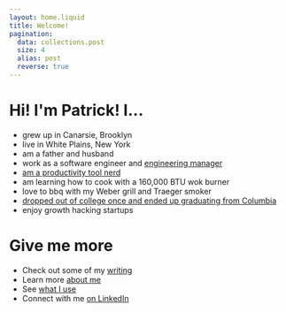 ```yaml
---
layout: home.liquid
title: Welcome!
pagination:
  data: collections.post
  size: 4
  alias: post
  reverse: true
---
```


# Hi! I'm Patrick! I...

- grew up in Canarsie, Brooklyn
- live in White Plains, New York
- am a father and husband
- work as a software engineer and [engineering manager](/blog/the-grug-brained-manager/)
- [am a productivity tool nerd](/blog/note-taking-hell/)
- am learning how to cook with a 160,000 BTU wok burner
- love to bbq with my Weber grill and Traeger smoker
- [dropped out of college once and ended up graduating from Columbia](/blog/from-community-college-to-columbia/)
- enjoy growth hacking startups

# Give me more

- Check out some of my [writing](/blog)
- Learn more [about me](/about)
- See [what I use](/uses)
- Connect with me [on LinkedIn](https://www.linkedin.com/in/patrickleenyc/)
